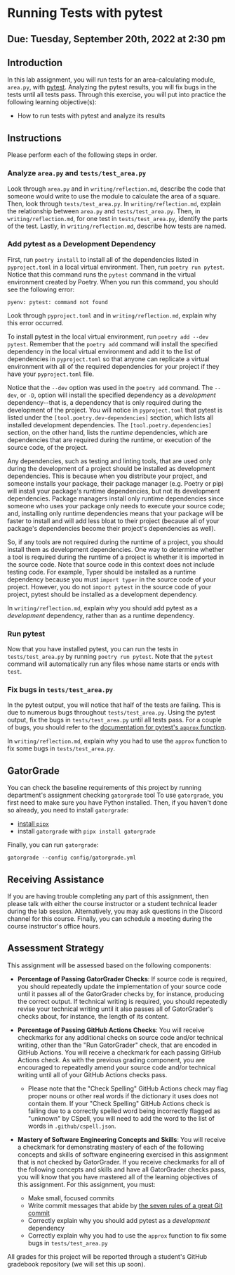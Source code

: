 # Running Tests with pytest

## Due: Tuesday, September 20th, 2022 at 2:30 pm

## Introduction

In this lab assignment, you will run tests for an area-calculating module, `area.py`, with [pytest](https://docs.pytest.org). Analyzing the pytest results, you will fix bugs in the tests until all tests pass. Through this exercise, you will put into practice the following learning objective(s):

- How to run tests with pytest and analyze its results

## Instructions

Please perform each of the following steps in order.

### Analyze `area.py` and `tests/test_area.py`

Look through `area.py` and in `writing/reflection.md`, describe the code that someone would write to use the module to calculate the area of a square. Then, look through `tests/test_area.py`. In `writing/reflection.md`, explain the relationship between `area.py` and `tests/test_area.py`. Then, in `writing/reflection.md`, for one test in `tests/test_area.py`, identify the parts of the test. Lastly, in `writing/reflection.md`, describe how tests are named.

### Add pytest as a Development Dependency

First, run `poetry install` to install all of the dependencies listed in `pyproject.toml` in a local virtual environment. Then, run `poetry run pytest`. Notice that this command runs the `pytest` command in the virtual environment created by Poetry. When you run this command, you should see the following error:

```console
pyenv: pytest: command not found
```

Look through `pyproject.toml` and in `writing/reflection.md`, explain why this error occurred.

To install pytest in the local virtual environment, run `poetry add --dev pytest`. Remember that the `poetry add` command will install the specified dependency in the local virtual environment and add it to the list of dependencies in `pyproject.toml` so that anyone can replicate a virtual environment with all of the required dependencies for your project if they have your `pyproject.toml` file.

Notice that the `--dev` option was used in the `poetry add` command. The `--dev`, or `-D`, option will install the specified dependency as a _development_ dependency--that is, a dependency that is only required during the development of the project. You will notice in `pyproject.toml` that pytest is listed under the `[tool.poetry.dev-dependencies]` section, which lists all installed development dependencies. The `[tool.poetry.dependencies]` section, on the other hand, lists the _runtime_ dependencies, which are dependencies that are required during the runtime, or execution of the source code, of the project.

Any dependencies, such as testing and linting tools, that are used only during the development of a project should be installed as development dependencies. This is because when you distribute your project, and someone installs your package, their package manager (e.g. Poetry or pip) will install your package's runtime dependencies, but not its development dependencies. Package managers install only runtime dependencies since someone who uses your package only needs to execute your source code; and, installing only runtime dependencies means that your package will be faster to install and will add less bloat to their project (because all of your package's dependencies become their project's dependencies as well).

So, if any tools are not required during the runtime of a project, you should install them as development dependencies. One way to determine whether a tool is required during the runtime of a project is whether it is imported in the source code. Note that source code in this context does not include testing code. For example, Typer should be installed as a runtime dependency because you must `import typer` in the source code of your project. However, you do not `import pytest` in the source code of your project, pytest should be installed as a development dependency.

In `writing/reflection.md`, explain why you should add pytest as a _development_ dependency, rather than as a runtime dependency.

### Run pytest

Now that you have installed pytest, you can run the tests in `tests/test_area.py` by running `poetry run pytest`. Note that the `pytest` command will automatically run any files whose name starts or ends with `test`.

### Fix bugs in `tests/test_area.py`

In the pytest output, you will notice that half of the tests are failing. This is due to numerous bugs throughout `tests/test_area.py`. Using the pytest output, fix the bugs in `tests/test_area.py` until all tests pass. For a couple of bugs, you should refer to the [documentation for pytest's `approx` function](https://docs.pytest.org/en/7.0.x/reference/reference.html#pytest-approx).

In `writing/reflection.md`, explain why you had to use the `approx` function to fix some bugs in `tests/test_area.py`.

## GatorGrade

You can check the baseline requirements of this project by running department's assignment checking `gatorgrade` tool To use `gatorgrade`, you first need to make sure you have Python installed. Then, if you haven't done so already, you need to install `gatorgrade`:

- [install `pipx`](https://pypa.github.io/pipx/installation/)
- install `gatorgrade` with `pipx install gatorgrade`

Finally, you can run `gatorgrade`:

`gatorgrade --config config/gatorgrade.yml`

## Receiving Assistance

If you are having trouble completing any part of this assignment, then please talk with either the course instructor or a student technical leader during the lab session. Alternatively, you may ask questions in the Discord channel for this course. Finally, you can schedule a meeting during the course instructor's office hours.

## Assessment Strategy

This assignment will be assessed based on the following components:

- **Percentage of Passing GatorGrader Checks**: If source code is required, you should repeatedly update the implementation of your source code until it passes all of the GatorGrader checks by, for instance, producing the correct output. If technical writing is required, you should repeatedly revise your technical writing until it also passes all of GatorGrader's checks about, for instance, the length of its content.
- **Percentage of Passing GitHub Actions Checks**: You will receive checkmarks for any additional checks on source code and/or technical writing, other than the "Run GatorGrader" check, that are encoded in GitHub Actions. You will receive a checkmark for each passing GitHub Actions check. As with the previous grading component, you are encouraged to repeatedly amend your source code and/or technical writing until all of your GitHub Actions checks pass.

  - Please note that the "Check Spelling" GitHub Actions check may flag proper nouns or other real words if the dictionary it uses does not contain them. If your "Check Spelling" GitHub Actions check is failing due to a correctly spelled word being incorrectly flagged as "unknown" by CSpell, you will need to add the word to the list of words in `.github/cspell.json`.

- **Mastery of Software Engineering Concepts and Skills**: You will receive a checkmark for demonstrating mastery of each of the following concepts and skills of software engineering exercised in this assignment that is not checked by GatorGrader. If you receive checkmarks for all of the following concepts and skills and have all GatorGrader checks pass, you will know that you have mastered all of the learning objectives of this assignment. For this assignment, you must:

  - Make small, focused commits
  - Write commit messages that abide by [the seven rules of a great Git commit](https://cbea.ms/git-commit/message)
  - Correctly explain why you should add pytest as a _development_ dependency
  - Correctly explain why you had to use the `approx` function to fix some bugs in `tests/test_area.py`

All grades for this project will be reported through a student's GitHub gradebook repository (we will set this up soon).
